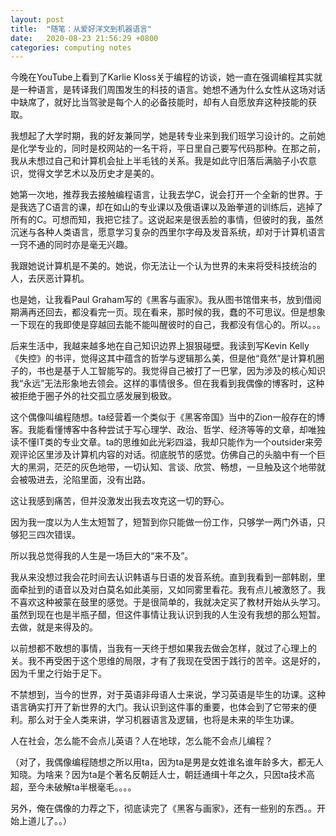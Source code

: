 ```yaml
---
layout: post
title:  "随笔：从爱好洋文到机器语言"
date:   2020-08-23 21:56:29 +0800
categories: computing notes
---
```


今晚在YouTube上看到了Karlie Kloss关于编程的访谈，她一直在强调编程其实就是一种语言，是转译我们周围发生的科技的语言。她想不通为什么女性从这场对话中缺席了，就好比当驾驶是每个人的必备技能时，却有人自愿放弃这种技能的获取。

我想起了大学时期，我的好友兼同学，她是转专业来到我们班学习设计的。之前她是化学专业的，同时是校网站的一名干将，平日里自己要写代码那种。在那之前，我从未想过自己和计算机会扯上半毛钱的关系。我是如此守旧落后满脑子小农意识，觉得文学艺术以及历史才是美的。

她第一次地，推荐我去接触编程语言，让我去学C，说会打开一个全新的世界。于是我选了C语言的课，却在如山的专业课以及俄语课以及跆拳道的训练后，逃掉了所有的C。可想而知，我把它挂了。这说起来是很丢脸的事情，但彼时的我，虽然沉迷与各种人类语言，愿意学习复杂的西里尔字母及发音系统，却对于计算机语言一窍不通的同时亦是毫无兴趣。

我跟她说计算机是不美的。她说，你无法让一个认为世界的未来将受科技统治的人，去厌恶计算机。

也是她，让我看Paul Graham写的《黑客与画家》。我从图书馆借来书，放到借阅期满再还回去，都没看完一页。现在看来，那时候的我，蠢的不可思议。但是想象一下现在的我即使是穿越回去能不能叫醒彼时的自己，我都没有信心的。所以。。。

后来生活中，我越来越多地在自己知识边界上狠狠碰壁。我读到写Kevin Kelly《失控》的书评，觉得这其中蕴含的哲学与逻辑那么美，但是他“竟然”是计算机圈子的，书也是基于人工智能写的。我觉得自己被打了一巴掌，因为涉及的核心知识我“永远”无法形象地去领会。这样的事情很多。但在我看到我偶像的博客时，这种被拒绝于圈子外的社交孤立感发展到极致。

这个偶像叫编程随想。ta经营着一个类似于《黑客帝国》当中的Zion一般存在的博客。我能看懂博客中各种尝试于写心理学、政治、哲学、经济等等的文章，却唯独读不懂IT类的专业文章。ta的思维如此光彩四溢，我却只能作为一个outsider来旁观评论区里涉及计算机内容的对话。彻底脱节的感觉。仿佛自己的头脑中有一个巨大的黑洞，茫茫的灰色地带，一切认知、言谈、欣赏、畅想，一旦触及这个地带就会被吸进去，沦陷里面，没有出路。

这让我感到痛苦，但并没激发出我去攻克这一切的野心。

因为我一度以为人生太短暂了，短暂到你只能做一份工作，只够学一两门外语，只够犯三四次错误。

所以我总觉得我的人生是一场巨大的“来不及”。

我从来没想过我会花时间去认识韩语与日语的发音系统。直到我看到一部韩剧，里面牵扯到的语音以及对白莫名如此美丽，又如同雾里看花。我有点儿被激怒了。我不喜欢这种被蒙在鼓里的感觉。于是很简单的，我就决定买了教材开始从头学习。虽然到现在也是半瓶子醋，但这件事情让我认识到我的人生没有我想的那么短暂。去做，就是来得及的。

以前想都不敢想的事情，当我有一天终于想如果我去做会怎样，就过了心理上的关。我不再受困于这个思维的局限，才有了我现在受困于践行的苦辛。这是好的，因为千里之行始于足下。

不禁想到，当今的世界，对于英语非母语人士来说，学习英语是毕生的功课。这种语言确实打开了新世界的大门。我认识到这件事的重要，也体会到了它带来的便利。那么对于全人类来讲，学习机器语言及逻辑，也将是未来的毕生功课。

人在社会，怎么能不会点儿英语？人在地球，怎么能不会点儿编程？

（对了，我偶像编程随想之所以用ta，因为ta是男是女姓谁名谁年龄多大，都无人知晓。为啥来？因为ta是个著名反朝廷人士，朝廷通缉十年之久，只因ta技术高超，至今未破解ta半根毫毛。。。。

另外，俺在偶像的力荐之下，彻底读完了《黑客与画家》，还有一些别的东西。。开始上道儿了。。）